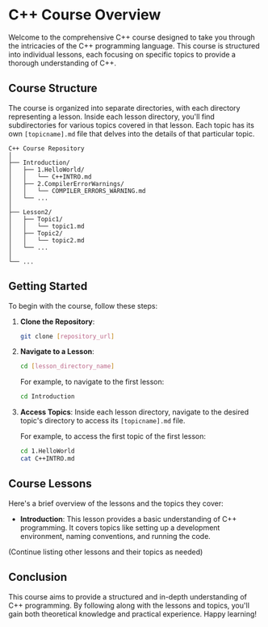 
# C++ Course Overview

Welcome to the comprehensive C++ course designed to take you through the intricacies of the C++ programming language. This course is structured into individual lessons, each focusing on specific topics to provide a thorough understanding of C++.

## Course Structure

The course is organized into separate directories, with each directory representing a lesson. Inside each lesson directory, you'll find subdirectories for various topics covered in that lesson. Each topic has its own `[topicname].md` file that delves into the details of that particular topic.

```
C++ Course Repository
│
├── Introduction/
│   ├── 1.HelloWorld/
│   │   └── C++INTRO.md
│   ├── 2.CompilerErrorWarnings/
│   │   └── COMPILER_ERRORS_WARNING.md
│   └── ...
│
├── Lesson2/
│   ├── Topic1/
│   │   └── topic1.md
│   ├── Topic2/
│   │   └── topic2.md
│   └── ...
│
└── ...
```

## Getting Started

To begin with the course, follow these steps:

1. **Clone the Repository**: 
   ```bash
   git clone [repository_url]
   ```

2. **Navigate to a Lesson**:
   ```bash
   cd [lesson_directory_name]
   ```

   For example, to navigate to the first lesson:
   ```bash
   cd Introduction
   ```

3. **Access Topics**:
   Inside each lesson directory, navigate to the desired topic's directory to access its `[topicname].md` file.

   For example, to access the first topic of the first lesson:
   ```bash
   cd 1.HelloWorld
   cat C++INTRO.md
   ```

## Course Lessons

Here's a brief overview of the lessons and the topics they cover:

- **Introduction**: This lesson provides a basic understanding of C++ programming. It covers topics like setting up a development environment, naming conventions, and running the code.

(Continue listing other lessons and their topics as needed)

## Conclusion

This course aims to provide a structured and in-depth understanding of C++ programming. By following along with the lessons and topics, you'll gain both theoretical knowledge and practical experience. Happy learning!
